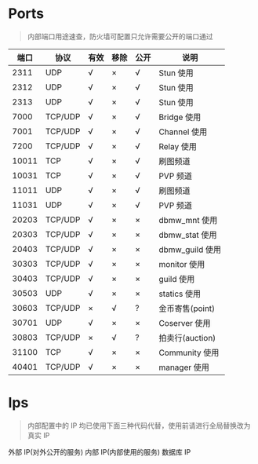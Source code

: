 # Ports
> 内部端口用途速查，防火墙可配置只允许需要公开的端口通过

| 端口 | 协议 | 有效 | 移除 | 公开 | 说明 |
| ---- | ---- | ---- | ---- | ---- | ---- |
| 2311 | UDP | √ | × | √ | Stun 使用 |
| 2312 | UDP | √ | × | √ | Stun 使用 |
| 2313 | UDP | √ | × | √ | Stun 使用 |
| 7000 | TCP/UDP | √ | × | √ | Bridge 使用 |
| 7001 | TCP/UDP | √ | × | √ | Channel 使用 |
| 7200 | TCP/UDP | √ | × | √ | Relay 使用 |
| 10011 | TCP | √ | × | √ | 刷图频道 |
| 10031 | TCP | √ | × | √ | PVP 频道 |
| 11011 | UDP | √ | × | √ | 刷图频道 |
| 11031 | UDP | √ | × | √ | PVP 频道 |
| 20203 | TCP/UDP | √ | × | × | dbmw_mnt 使用 |
| 20303 | TCP/UDP | √ | × | × | dbmw_stat 使用 |
| 20403 | TCP/UDP | √ | × | × | dbmw_guild 使用 |
| 30303 | TCP/UDP | √ | × | × | monitor 使用 |
| 30403 | TCP/UDP | √ | × | × | guild 使用 |
| 30503 | UDP | √ | × | × | statics 使用 |
| 30603 | TCP/UDP | × | √ | ? | 金币寄售(point) |
| 30701 | UDP | √ | × | × | Coserver 使用 |
| 30803 | TCP/UDP | × | √ | ? | 拍卖行(auction) |
| 31100 | TCP | √ | × | × | Community 使用 |
| 40401 | TCP/UDP | √ | × | × | manager 使用 |

# Ips
> 内部配置中的 IP 均已使用下面三种代码代替，使用前请进行全局替换改为真实 IP

<PublicIP>   外部 IP(对外公开的服务)
<PrivateIP>  内部 IP(内部使用的服务)
<DBIP>       数据库 IP
